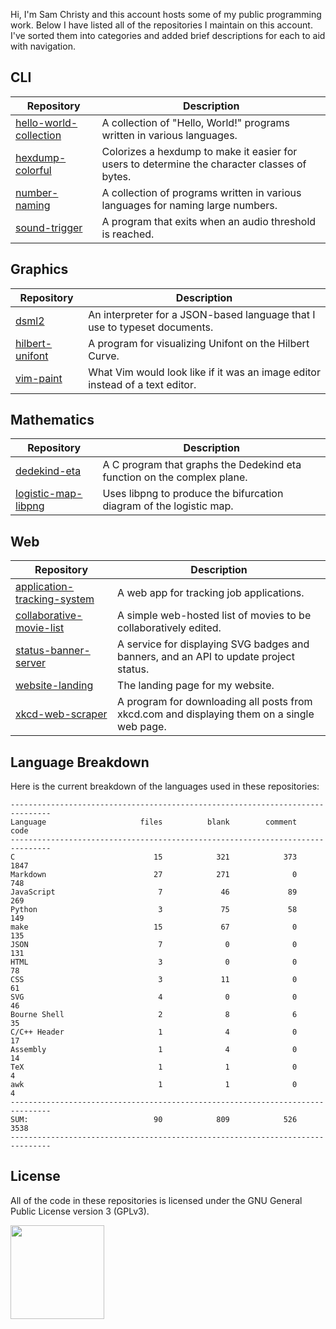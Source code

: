 Hi, I'm Sam Christy and this account hosts some of my public programming work.
Below I have listed all of the repositories I maintain on this account. I've
sorted them into categories and added brief descriptions for each to aid with
navigation.

## CLI
|Repository                                                                                  |Description                                                                                 |
|--------------------------------------------------------------------------------------------|--------------------------------------------------------------------------------------------|
|[hello-world-collection](https://github.com/samchristywork/hello-world-collection)          |A collection of "Hello, World!" programs written in various languages.                      |
|[hexdump-colorful](https://github.com/samchristywork/hexdump-colorful)                      |Colorizes a hexdump to make it easier for users to determine the character classes of bytes.|
|[number-naming](https://github.com/samchristywork/number-naming)                            |A collection of programs written in various languages for naming large numbers.             |
|[sound-trigger](https://github.com/samchristywork/sound-trigger)                            |A program that exits when an audio threshold is reached.                                    |

## Graphics
|Repository                                                                                  |Description                                                                                 |
|--------------------------------------------------------------------------------------------|--------------------------------------------------------------------------------------------|
|[dsml2](https://github.com/samchristywork/dsml2)                                            |An interpreter for a JSON-based language that I use to typeset documents.                   |
|[hilbert-unifont](https://github.com/samchristywork/hilbert-unifont)                        |A program for visualizing Unifont on the Hilbert Curve.                                     |
|[vim-paint](https://github.com/samchristywork/vim-paint)                                    |What Vim would look like if it was an image editor instead of a text editor.                |

## Mathematics
|Repository                                                                                  |Description                                                                                 |
|--------------------------------------------------------------------------------------------|--------------------------------------------------------------------------------------------|
|[dedekind-eta](https://github.com/samchristywork/dedekind-eta)                              |A C program that graphs the Dedekind eta function on the complex plane.                     |
|[logistic-map-libpng](https://github.com/samchristywork/logistic-map-libpng)                |Uses libpng to produce the bifurcation diagram of the logistic map.                         |

## Web
|Repository                                                                                  |Description                                                                                 |
|--------------------------------------------------------------------------------------------|--------------------------------------------------------------------------------------------|
|[application-tracking-system](https://github.com/samchristywork/application-tracking-system)|A web app for tracking job applications.                                                    |
|[collaborative-movie-list](https://github.com/samchristywork/collaborative-movie-list)      |A simple web-hosted list of movies to be collaboratively edited.                            |
|[status-banner-server](https://github.com/samchristywork/status-banner-server)              |A service for displaying SVG badges and banners, and an API to update project status.       |
|[website-landing](https://github.com/samchristywork/website-landing)                        |The landing page for my website.                                                            |
|[xkcd-web-scraper](https://github.com/samchristywork/xkcd-web-scraper)                      |A program for downloading all posts from xkcd.com and displaying them on a single web page. |

## Language Breakdown

<p>
Here is the current breakdown of the languages used in these repositories:
</p>

```
-------------------------------------------------------------------------------
Language                     files          blank        comment           code
-------------------------------------------------------------------------------
C                               15            321            373           1847
Markdown                        27            271              0            748
JavaScript                       7             46             89            269
Python                           3             75             58            149
make                            15             67              0            135
JSON                             7              0              0            131
HTML                             3              0              0             78
CSS                              3             11              0             61
SVG                              4              0              0             46
Bourne Shell                     2              8              6             35
C/C++ Header                     1              4              0             17
Assembly                         1              4              0             14
TeX                              1              1              0              4
awk                              1              1              0              4
-------------------------------------------------------------------------------
SUM:                            90            809            526           3538
-------------------------------------------------------------------------------
```

## License

All of the code in these repositories is licensed under the GNU General Public
License version 3 (GPLv3).

[<img src="https://s-christy.com/status-banner-service/GPLv3_Logo.svg" width="150" />](https://www.gnu.org/licenses/gpl-3.0.en.html)
